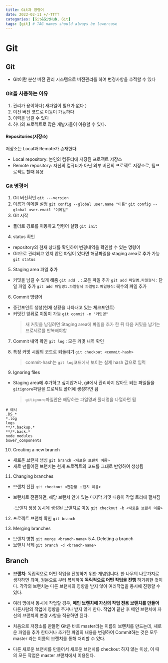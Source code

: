 ```yaml
---
title: Git과 명령어
date: 2022-02-11 +/-TTTT
categories: [Git&GitHub, Git]
tags: [git] # TAG names should always be lowercase
---
```


# Git

## Git

- Git이란 분산 버전 관리 시스템으로 버전관리를 하여 변경사항을 추적할 수 있다

### Git을 사용하는 이유

1. 관리가 용이하다( 새파일이 필요가 없다 )
2. 이전 버전 코드로 이동이 가능하다
3. 이력을 남길 수 있다
4. 하나의 프로젝트로 많은 개발자들이 이용할 수 있다.

#### Repositories(저장소)

저장소는 Local과 Remote가 존재한다.

- Local repository: 본인의 컴퓨터에 저장된 프로젝트 저장소
- Remote repository: 자신의 컴퓨터가 아닌 외부 버전의 프로젝트 저장소로, 팀프로젝트 할때 유용

### Git 명령어

1. Git 버전확인
   `git ---version`
2. 이름과 이메일 설정
   `git config --global user.name "이름"`
   `git config --global user.email "이메일"`
3. Git 시작

- 폴더로 경로를 이동하고 명령어 실행
  `git init`

4. status 확인

- repository의 현재 상태를 확인하여 변경내역을 확인할 수 있는 명령어
- Git으로 관리되고 있지 않던 파일이 있다면 해당파일을 staging area로 추가 가능
  `git status`

5. Staging area 파일 추가

- 커밋을 남길 수 있게 해줌
  `git add .` : 모든 파일 추가
  `git add 파일명.파일형식` : 단일 파일 추가
  `git add 파일명1.파일형식 파일명2.파일형식`: 복수의 파일 추가

6. Commit 명령어

- 중간포인트 생성(현재 상황을 나타내고 있는 체크포인트)
- 커밋간 앞뒤로 이동이 가능
  `git commit -m "커밋명"`
  > 새 커밋을 남길려면 Staging area에 파일을 추가 한 뒤 다음 커밋을 남기는 프로세르를 반복해야함

7. Commit 내역 확인
   `git log` : 모든 커밋 내역 확인

8. 특정 커밋 시점의 코드로 되돌리기
   `git checkout <commit-hash>`

   > commit-hash는 `git log`코드에서 보이는 실제 hash 값으로 입력

9. Ignoring files

- Staging area에 추가하고 싶지않거나, git에서 관리하지 않아도 되는 파일들을 `gitignore`파일을 프로젝트 폴더에 생성하면 됨
  > `gitignore`파일안은 해당하는 파일명과 폴더명을 나열하면 됨

```
# 예시
.DS_*
*.log
logs
**/*.backup.*
**/*.back.*
node_modules
bower_components
```

10. Creating a new branch

- 새로운 브랜치 생성
  `git branch <새로운 브랜치 이름>`
- 새로 만들어진 브랜치는 현재 프로젝트의 코드를 그대로 반영하여 생성됨

11. Changing branches

- 브랜치 전환
  `git checkout <전환할 브랜치 이름>`
- 브랜치로 전환하면, 해당 브랜치 안에 있는 마지막 커밋 내용이 작업 트리에 펼쳐짐

  -브랜치 생성 동시에 생성된 브랜치로 이동
  `git checkout -b <새로운 브랜치 이름>`

12. 프로젝트 브랜치 확인
    `git branch`

13. Merging branches

- 브랜치 병합
  `git merge <branch-name>`
  5.4. Deleting a branch
- 브랜치 삭제
  `git branch -d <branch-name>`

## Branch

- **브랜치**: 독립적으로 어떤 작업을 진행하기 위한 개념입니다.
  한 나무의 나뭇가지로 생각하면 되며, 원본으로 부터 복제하여 **독릭적으로 어떤 작업을 진행** 하기위한 것이다. 각각의 브랜치는 다른 브랜치의 영향을 받지 않아 여러작업을 동시에 진행할 수 있다.

- 여러 명에서 동시에 작업할 경우, **메인 브랜치에 자신의 작업 전용 브랜치를 만들어** 다른사람의 작업에 영향을 주거나 받지 않게 한다. 작업이 끝난 후 메인 브랜치에 자신의 브랜치의 변경 사항을 적용하면 된다.

- 처음으로 저장소를 만들면 Git은 바로 master라는 이름의 브랜치를 만드는데, 새로운 파일을 추가 한다거나 추가한 파일의 내용을 변경하여 Commit하는 것은 모두 master 라는 이름의 브랜치를 통해 처리할 수 있다.

- 다른 새로운 브랜치를 만들어서 새로운 브랜치를 checkout 하지 않는 이상, 이 때의 모든 작업은 master 브랜치에서 이용된다.
